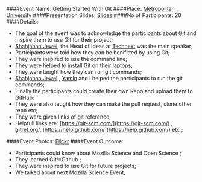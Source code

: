 ####Event Name: Getting Started With Git
####Place: [Metropolitan University](http://metrouni.edu.bd)
####Presentation Slides: [Slides](https://github.com/SOFTowaha/Mozilla-Science-Events/tree/master/Events/Getting%20Started%20With%20Git%20at%20MU/Presentation)
####No of Participants: 20
####Details:

* The goal of the event was to acknowledge the participants about Git and inspire them to use Git for their project;
* [Shahjahan Jewel](https://mozillians.org/en-US/u/cep.jewel/), the Head of Ideas at [Technext](https://github.com/technext) was the main speaker;
* Participants were told how they can be benifitted by using Git;
* They were inspired to use the command line; 
* They were helped to install Git on their laptops;
* They were taught how they can run git commands; 
* [Shahjahan Jewel](https://mozillians.org/en-US/u/cep.jewel/) , [Yamin](https://mozillians.org/en-US/u/mmhyamin/) and I helped the participants to run the git commands; 
* Finally the participants could create their own Repo and upload them to GitHub; 
* They were also taught how they can make the pull request, clone other repo etc;
* They were given links of git reference;
* Helpfull links are: [https://git-scm.com/](https://git-scm.com/) , [gitref.org/](gitref.org/), [https://help.github.com/](https://help.github.com/) etc ;



####Event Photos: [Flickr]()
####Event Outcome:

* Participants could know about Mozilla Science and Open Science ;
* They learned Git!=Github ; 
* They were inspired to use Git for future projects; 
* We talked about next Mozilla Science Event; 



